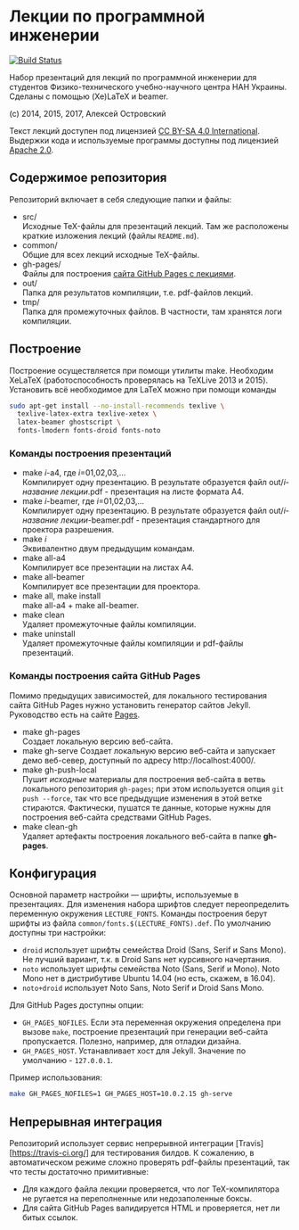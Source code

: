 # Лекции по программной инженерии

[![Build Status](https://travis-ci.org/slowli/software-engineering-lectures.svg?branch=master)](https://travis-ci.org/slowli/software-engineering-lectures)

Набор презентаций для лекций по программной инженерии для студентов Физико-технического учебно-научного центра НАН Украины.
Сделаны с помощью (Xe)LaTeX и beamer.

(c) 2014, 2015, 2017, Алексей Островский

Текст лекций доступен под лицензией [CC BY-SA 4.0 International](LICENSE).
Выдержки кода и используемые программы доступны под лицензией [Apache 2.0](LICENSE-CODE).

## Содержимое репозитория

Репозиторий включает в себя следующие папки и файлы:
  * src/  
    Исходные TeX-файлы для презентаций лекций. Там же расположены краткие изложения
    лекций (файлы `README.md`).
  * common/  
    Общие для всех лекций исходные TeX-файлы.
  * gh-pages/  
    Файлы для построения [сайта GitHub Pages с лекциями](https://slowli.github.io/software-engineering-lectures).
  * out/  
    Папка для результатов компиляции, т.е. pdf-файлов лекций.
  * tmp/  
    Папка для промежуточных файлов. В частности, там хранятся логи компиляции.

## Построение

Построение осуществляется при помощи утилиты make. Необходим XeLaTeX
(работоспособность проверялась на TeXLive 2013 и 2015). Установить всё необходимое для LaTeX можно при помощи команды
```sh
sudo apt-get install --no-install-recommends texlive \
  texlive-latex-extra texlive-xetex \
  latex-beamer ghostscript \
  fonts-lmodern fonts-droid fonts-noto
```

### Команды построения презентаций

  * make *i*-a4, где *i*=01,02,03,...  
    Компилирует одну презентацию. В результате образуется файл out/*i*-*название лекции*.pdf -
    презентация на листе формата A4.
  * make *i*-beamer, где *i*=01,02,03,...  
    Компилирует одну презентацию. В результате образуется файл out/*i*-*название лекции*-beamer.pdf -
    презентация стандартного для проектора разрешения.
  * make *i*  
    Эквивалентно двум предыдущим командам.
  * make all-a4  
    Компилирует все презентации на листах A4.
  * make all-beamer  
    Компилирует все презентации для проектора.
  * make all, make install  
    make all-a4 + make all-beamer.
  * make clean  
    Удаляет промежуточные файлы компиляции.
  * make uninstall  
    Удаляет промежуточные файлы компиляции и pdf-файлы презентаций.

### Команды построения сайта GitHub Pages

Помимо предыдущих зависимостей, для локального тестирования сайта GitHub Pages
нужно установить генератор сайтов Jekyll. Руководство есть на сайте [Pages](https://pages.github.com/).

  * make gh-pages  
    Создает локальную версию веб-сайта.
  * make gh-serve
    Создает локальную версию веб-сайта и запускает демо веб-север, доступный
    по адресу http://localhost:4000/.
  * make gh-push-local  
    Пушит *исходные* материалы для построения веб-сайта в ветвь локального репозитория `gh-pages`;
    при этом используется опция `git push --force`, так что все предыдущие изменения
    в этой ветке стираются. Фактически, пушатся те данные, которые нужны для построения веб-сайта
    средствами GitHub Pages.
  * make clean-gh  
    Удаляет артефакты построения локального веб-сайта в папке **gh-pages**.

## Конфигурация

Основной параметр настройки — шрифты, используемые в презентациях. Для изменения набора
шрифтов следует переопределить переменную окружения `LECTURE_FONTS`. Команды построения
берут шрифты из файла `common/fonts.$(LECTURE_FONTS).def`. По умолчанию доступны три
настройки:
  * `droid` использует шрифты семейства Droid (Sans, Serif и Sans Mono).
    Не лучший вариант, т.к. в Droid Sans нет курсивного начертания.
  * `noto` использует шрифты семейства Noto (Sans, Serif и Mono). Noto Mono нет
    в дистрибутиве Ubuntu 14.04 (но есть, скажем, в 16.04).
  * `noto+droid` использует Noto Sans, Noto Serif и Droid Sans Mono.

Для GitHub Pages доступны опции:

  * `GH_PAGES_NOFILES`. Если эта переменная окружения определена при вызове `make`,
    построение презентаций при генерации веб-сайта
    пропускается. Полезно, например, для отладки дизайна.
  * `GH_PAGES_HOST`. Устанавливает хост для Jekyll. Значение по умолчанию - `127.0.0.1`.

Пример использования:
```sh
make GH_PAGES_NOFILES=1 GH_PAGES_HOST=10.0.2.15 gh-serve
```

## Непрерывная интеграция

Репозиторий использует сервис непрерывной интеграции [Travis][https://travis-ci.org/]
для тестирования билдов. К сожалению, в автоматическом режиме сложно проверять pdf-файлы
презентаций, так что тесты достаточно примитивные:

  * Для каждого файла лекции проверяется, что лог TeX-компилятора не ругается на
    переполненные или недозаполенные боксы.
  * Для сайта GitHub Pages валидируется HTML и проверяется, нет ли битых ссылок.
